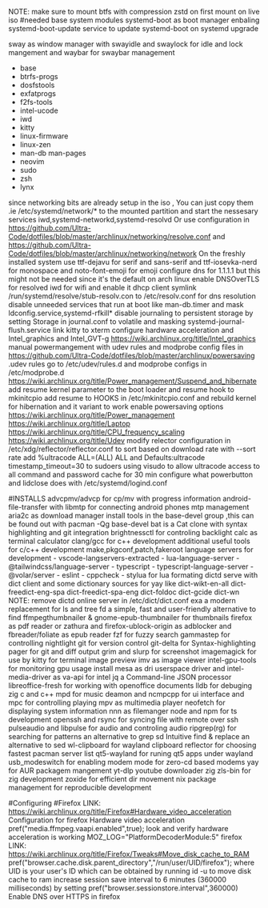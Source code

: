 NOTE: make sure to mount btfs with compression zstd on first mount on live iso
#needed base system modules
systemd-boot as boot manager
enbaling systemd-boot-update service to update systemd-boot on systemd upgrade

sway as window manager with swayidle and swaylock for idle and lock mangement and waybar for swaybar management
- base
- btrfs-progs
- dosfstools
- exfatprogs
- f2fs-tools
- intel-ucode
- iwd
- kitty
- linux-firmware
- linux-zen
- man-db man-pages
- neovim
- sudo
- zsh
- lynx

since networking bits are already setup in the iso , You can just copy them .ie /etc/systemd/network/* to the mounted partition and start the nessesary services iwd,systemd-networkd,systemd-resolvd
Or use configuration in https://github.com/Ultra-Code/dotfiles/blob/master/archlinux/networking/resolve.conf and https://github.com/Ultra-Code/dotfiles/blob/master/archlinux/networking/network
On the freshly installed system use ttf-dejavu for serif and sans-serif and ttf-iosevka-nerd for monospace and noto-font-emoji for emoji
configure dns for 1.1.1.1 but this might not be needed since it's the default on arch linux
enable DNSOverTLS for resolved
iwd for wifi and enable it dhcp client
symlink /run/systemd/resolve/stub-resolv.con to /etc/resolv.conf for dns resolution
disable unneeded services that run at boot like man-db.timer and mask ldconfig.service,systemd-rfkill*
disable journaling to persistent storage by setting Storage in journal.conf to volatile and masking systemd-journal-flush.service
link kitty to xterm
configure hardware acceleration and Intel_graphics and Intel_GVT-g https://wiki.archlinux.org/title/Intel_graphics
manual powermangement with udev rules and modprobe config files in https://github.com/Ultra-Code/dotfiles/blob/master/archlinux/powersaving .udev rules go to /etc/udev/rules.d and modprobe configs in /etc/modprobe.d https://wiki.archlinux.org/title/Power_management/Suspend_and_hibernate
add resume kernel parameter to the boot loader and resume hook to mkinitcpio
add resume to HOOKS in /etc/mkinitcpio.conf and rebuild kernel for hibernation and it variant to work
enable powersaving options https://wiki.archlinux.org/title/Power_management https://wiki.archlinux.org/title/Laptop https://wiki.archlinux.org/title/CPU_frequency_scaling https://wiki.archlinux.org/title/Udev
modify relector configuration in /etc/xdg/reflector/reflector.conf to sort based on download rate with --sort rate
add %ultracode ALL=(ALL) ALL and Defaults:ultracode timestamp_timeout=30 to sudoers using visudo to allow ultracode access to all command and password cache for 30 min
configure what powerbutton and lidclose does with /etc/systemd/logind.conf

#INSTALLS
advcpmv/advcp for cp/mv with progress information
android-file-transfer with libmtp for connecting android phones mtp management
aria2c as download manager
install tools in the base-devel group ,this can be found out with pacman -Qg base-devel
bat is a Cat clone with syntax highlighting and git integration
brightnessctl for controling backlight
calc as terminal calculator
clang/gcc for c++ development
additional useful tools for c/c++ development make,pkgconf,patch,fakeroot
language servers for development
    - vscode-langservers-extracted
    - lua-language-server
    - @tailwindcss/language-server
    - typescript
    - typescript-language-server
    - @volar/server
    - eslint
    - cppcheck
    - stylua for lua formating
dictd serve with dict client and some dictionary sources for yay like dict-wikt-en-all dict-freedict-eng-spa dict-freedict-spa-eng dict-foldoc dict-gcide dict-wn NOTE: remove dictd online server in /etc/dict/dict.conf
exa a modern replacement for ls and tree
fd a simple, fast and user-friendly alternative to find
ffmpegthumbnailer & gnome-epub-thumbnailer for thumbnails
firefox as pdf reader or zathura and firefox-ublock-origin as adblocker and fbreader/foliate as epub reader
fzf for fuzzy search
gammastep for controlling nightlight
git for version control
git-delta for Syntax-highlighting pager for git and diff output
grim and slurp for screenshot
imagemagick for use by kitty for terminal image preview
imv as image viewer
intel-gpu-tools for monitoring gpu usage
install mesa as dri userspace driver and intel-media-driver as va-api for intel
jq a Command-line JSON processor
libreoffice-fresh for working with openoffice documents
lldb for debuging zig c and c++
mpd for music deamon and ncmpcpp for ui interface and mpc for controlling playing
mpv as multimedia player
neofetch for displaying system information
nnn as filemanger
node and npm for ts development
openssh and rsync for syncing file with remote over ssh
pulseaudio and libpulse for audio and controling audio
ripgrep(rg) for searching for patterns an alternative to grep
sd Intuitive find & replace an alternative to sed
wl-clipboard for wayland clipboard
reflector for choosing fastest pacman server list
qt5-wayland for runing qt5 apps under wayland
usb_modeswitch for enabling modem mode for zero-cd based modems
yay for AUR packagem mangement
yt-dlp youtube downloader
zig zls-bin for zig development
zoxide for efficient dir movement
nix package management for reproducible development

#Configuring
#Firefox
LINK: https://wiki.archlinux.org/title/Firefox#Hardware_video_acceleration
Configuration for firefox Hardware video acceleration
pref("media.ffmpeg.vaapi.enabled",true);
look and verify hardware acceleration is working MOZ_LOG="PlatformDecoderModule:5" firefox
LINK: https://wiki.archlinux.org/title/Firefox/Tweaks#Move_disk_cache_to_RAM
pref("browser.cache.disk.parent_directory","/run/user/UID/firefox"); where UID is your user's ID which can be obtained by running id -u to move disk cache to ram
increase session save interval to 6 minutes (360000 milliseconds) by setting pref("browser.sessionstore.interval",360000)
Enable DNS over HTTPS in firefox
